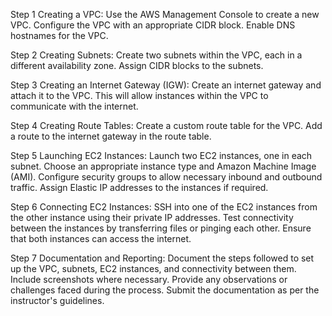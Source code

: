 Step 1
Creating a VPC:
Use the AWS Management Console to create a new VPC.
Configure the VPC with an appropriate CIDR block.
Enable DNS hostnames for the VPC.

Step 2
Creating Subnets:
Create two subnets within the VPC, each in a different availability zone.
Assign CIDR blocks to the subnets.

Step 3
Creating an Internet Gateway (IGW):
Create an internet gateway and attach it to the VPC.
This will allow instances within the VPC to communicate with the internet.

Step 4
Creating Route Tables:
Create a custom route table for the VPC.
Add a route to the internet gateway in the route table.

Step 5
Launching EC2 Instances:
Launch two EC2 instances, one in each subnet.
Choose an appropriate instance type and Amazon Machine Image (AMI).
Configure security groups to allow necessary inbound and outbound traffic.
Assign Elastic IP addresses to the instances if required.

Step 6
Connecting EC2 Instances:
SSH into one of the EC2 instances from the other instance using their private IP addresses.
Test connectivity between the instances by transferring files or pinging each other.
Ensure that both instances can access the internet.

Step 7
Documentation and Reporting:
Document the steps followed to set up the VPC, subnets, EC2 instances, and connectivity between them.
Include screenshots where necessary.
Provide any observations or challenges faced during the process.
Submit the documentation as per the instructor's guidelines.
